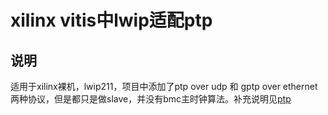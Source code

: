 

# xilinx vitis中lwip适配ptp

## 说明

适用于xilinx裸机，lwip211，项目中添加了ptp over udp 和 gptp over ethernet两种协议，但是都只是做slave，并没有bmc主时钟算法。补充说明见[ptp](https://dereck-327.github.io/2025/09/19/Vivado-Vitis-Platform-Vitis-ptp-lwip-transplantation/)